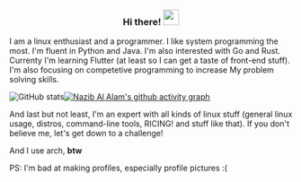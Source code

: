 <h3 align="center">
  Hi there!
  <img src="https://media.giphy.com/media/hvRJCLFzcasrR4ia7z/giphy.gif" width="28">
</h3>

I am a linux enthusiast and a programmer. I like system programming the most. I'm fluent in Python and Java. I'm also interested with Go and Rust. Currenty I'm learning Flutter (at least so I can get a taste of front-end stuff). I'm also focusing on competetive programming to increase My problem solving skills.

![GitHub stats](https://github-readme-stats.vercel.app/api?username=nazibalalam&show_icons=true)[![Nazib Al Alam's github activity graph](https://activity-graph.herokuapp.com/graph?username=nazibalalam&theme=react-dark)](https://github.com/nazibalalam/github-readme-activity-graph)


And last but not least, I'm an expert with all kinds of linux stuff (general linux usage, distros, command-line tools, RICING! and stuff like that). If you don't believe me, let's get down to a challenge!

And I use arch, **btw**

PS: I'm bad at making profiles, especially profile pictures :(
